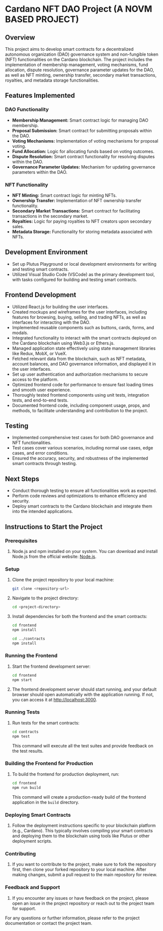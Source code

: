 # Cardano NFT DAO Project (A NOVM BASED PROJECT)

## Overview
This project aims to develop smart contracts for a decentralized autonomous organization (DAO) governance system and non-fungible token (NFT) functionalities on the Cardano blockchain. The project includes the implementation of membership management, voting mechanisms, fund allocation, dispute resolution, governance parameter updates for the DAO, as well as NFT minting, ownership transfer, secondary market transactions, royalties, and metadata storage functionalities.

## Features Implemented

### DAO Functionality
- **Membership Management:** Smart contract logic for managing DAO membership.
- **Proposal Submission:** Smart contract for submitting proposals within the DAO.
- **Voting Mechanisms:** Implementation of voting mechanisms for proposal voting.
- **Fund Allocation:** Logic for allocating funds based on voting outcomes.
- **Dispute Resolution:** Smart contract functionality for resolving disputes within the DAO.
- **Governance Parameter Updates:** Mechanism for updating governance parameters within the DAO.

### NFT Functionality
- **NFT Minting:** Smart contract logic for minting NFTs.
- **Ownership Transfer:** Implementation of NFT ownership transfer functionality.
- **Secondary Market Transactions:** Smart contract for facilitating transactions in the secondary market.
- **Royalties:** Logic for paying royalties to NFT creators upon secondary sales.
- **Metadata Storage:** Functionality for storing metadata associated with NFTs.

## Development Environment
- Set up Plutus Playground or local development environments for writing and testing smart contracts.
- Utilized Visual Studio Code (VSCode) as the primary development tool, with tasks configured for building and testing smart contracts.

## Frontend Development
- Utilized React.js for building the user interfaces.
- Created mockups and wireframes for the user interfaces, including features for browsing, buying, selling, and trading NFTs, as well as interfaces for interacting with the DAO.
- Implemented reusable components such as buttons, cards, forms, and modals.
- Integrated functionality to interact with the smart contracts deployed on the Cardano blockchain using Web3.js or Ethers.js.
- Managed application state effectively using state management libraries like Redux, MobX, or VueX.
- Fetched relevant data from the blockchain, such as NFT metadata, account balances, and DAO governance information, and displayed it in the user interfaces.
- Set up user authentication and authorization mechanisms to secure access to the platform.
- Optimized frontend code for performance to ensure fast loading times and smooth user experience.
- Thoroughly tested frontend components using unit tests, integration tests, and end-to-end tests.
- Documented frontend code, including component usage, props, and methods, to facilitate understanding and contribution to the project.

## Testing
- Implemented comprehensive test cases for both DAO governance and NFT functionalities.
- Test cases cover various scenarios, including normal use cases, edge cases, and error conditions.
- Ensured the accuracy, security, and robustness of the implemented smart contracts through testing.

## Next Steps
- Conduct thorough testing to ensure all functionalities work as expected.
- Perform code reviews and optimizations to enhance efficiency and security.
- Deploy smart contracts to the Cardano blockchain and integrate them into the intended applications.

## Instructions to Start the Project

### Prerequisites
1. Node.js and npm installed on your system. You can download and install Node.js from the official website: [Node.js](https://nodejs.org/).

### Setup
1. Clone the project repository to your local machine:

    ```bash
    git clone <repository-url>
    ```

2. Navigate to the project directory:

    ```bash
    cd <project-directory>
    ```

3. Install dependencies for both the frontend and the smart contracts:

    ```bash
    cd frontend
    npm install
    ```

    ```bash
    cd ../contracts
    npm install
    ```

### Running the Frontend
1. Start the frontend development server:

    ```bash
    cd frontend
    npm start
    ```

2. The frontend development server should start running, and your default browser should open automatically with the application running. If not, you can access it at [http://localhost:3000](http://localhost:3000).

### Running Tests
1. Run tests for the smart contracts:

    ```bash
    cd contracts
    npm test
    ```

    This command will execute all the test suites and provide feedback on the test results.

### Building the Frontend for Production
1. To build the frontend for production deployment, run:

    ```bash
    cd frontend
    npm run build
    ```

    This command will create a production-ready build of the frontend application in the `build` directory.

### Deploying Smart Contracts
1. Follow the deployment instructions specific to your blockchain platform (e.g., Cardano). This typically involves compiling your smart contracts and deploying them to the blockchain using tools like Plutus or other deployment scripts.

### Contributing
1. If you want to contribute to the project, make sure to fork the repository first, then clone your forked repository to your local machine. After making changes, submit a pull request to the main repository for review.

### Feedback and Support
1. If you encounter any issues or have feedback on the project, please open an issue in the project repository or reach out to the project team for support.

For any questions or further information, please refer to the project documentation or contact the project team.
